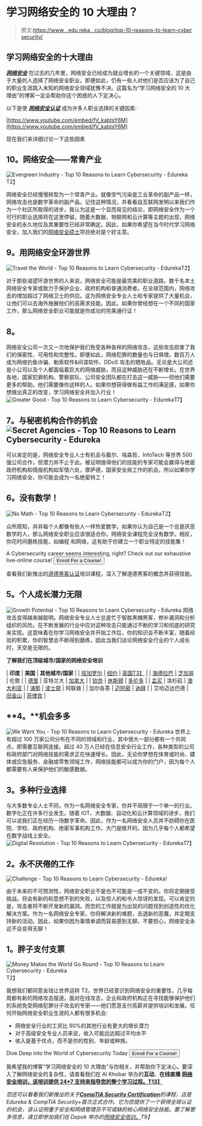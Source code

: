 # 学习网络安全的 10 大理由？

> 原文:[https://www . edu reka . co/blog/top-10-reasons-to-learn-cyber security/](https://www.edureka.co/blog/top-10-reasons-to-learn-cybersecurity/)

## **学习网络安全的十大理由**

***[网络安全](https://www.edureka.co/blog/what-is-cybersecurity/)*** 在过去的几年里，网络安全已经成为就业增长的一个关键领域，这是由于大量的人选择了网络安全职业。即便如此，仍有一些人对他们是否应该为了自己的职业生涯跳入未知的网络安全领域犹豫不决。这篇名为“学习网络安全的 10 大理由”的博客一定会帮助你这个困惑的人下定决心。

以下是使 ***[网络安全认证](https://www.edureka.co/cybersecurity-certification-training)*** 成为许多人职业选择的关键因素:

[https://www.youtube.com/embed/fV_kabtsY6M](https://www.youtube.com/embed/fV_kabtsY6M)

现在我们来详细讨论一下这些因素

## **10。网络安全——常青产业**

![Evergreen Industry - Top 10 Reasons to Learn Cybersecurity - Edureka](../Images/9d356b04b5fcfe9e8639a180200a827b.png)T2】

网络安全已经慢慢转型为一个常青产业。就像空气污染是工业革命的副产品一样，网络攻击也是数字革命的副产品。记住这种情况，并看看自互联网发明以来我们作为一个社区所取得的进步，我认为这是一个显而易见的结论，即网络安全作为一个可行的职业选择将在这里停留。随着大数据、物联网和云计算等主题的出现，网络安全的永久地位及其重要性已经非常确定。因此，如果你希望在当今时代学习网络安全，加入我们的[网络安全硕士](https://www.edureka.co/masters-program/cybersecurity-training)项目绝对是个好主意。

## **9。用网络安全环游世界**

![Travel the World - Top 10 Reasons to Learn Cybersecurity - Edureka](../Images/e3e151a26434211c9e397a34e6a9f65a.png)T2】

对于那些渴望环游世界的人来说，网络安全可能是最完美的职业道路。数千名本土网络安全专家或致力于保护企业、政府机构和普通消费者。在全球范围内，网络攻击的增加超过了网络卫士的供应。这为网络安全专业人士和专家提供了大量机会，让他们可以去海外施展他们的高需求技能。因此，如果你曾经想在一个不同的国家工作，那么网络安全职业可能就是你成功的完美通行证！

## **8。**

网络安全公司一次又一次地保护我们免受各种各样的网络攻击，这些攻击损害了我们的保密性、可用性和完整性。即便如此，网络犯罪的数量也与日俱增。数百万人成为网络钓鱼诈骗、勒索软件&间谍软件、DDoS 攻击的牺牲品。无论是大公司还是小公司以及个人都面临着巨大的网络威胁，而且这种威胁还在不断增长。在世界各地，国家犯罪机构、警察部队、公司安全团队都在打击这一威胁——但他们需要更多的帮助。他们需要像你这样的人。如果你想获得做有益工作的满足感，如果你想做出真正的改变，学习网络安全并加入行业！![Greater Good - Top 10 Reasons to Learn Cybersecurity - Edureka](../Images/57700f1ec5ccce5b026b43fef909a0f4.png)T7】

## **7。与秘密机构合作的机会![Secret Agencies - Top 10 Reasons to Learn Cybersecurity - Edureka](../Images/ade9226f9ce64928080472d9fcc8969d.png)** 

可以肯定的是，网络安全专业人士有机会与戴尔、埃森哲、InfoTech 等世界 500 强公司合作，但潜力并不止于此。被证明值得他们的技能的专家可能会赢得与绝密政府机构和情报机构如军情六处，摩萨德，国家安全局工作的机会。所以如果你学习网络安全，你可能会成为一名绝密特工！

## **6。没有数学！**

![No Math - Top 10 Reasons to Learn Cybersecurity - Edureka](../Images/6e298a2343372c8b505092f5dec584a2.png)T2】

众所周知，并非每个人都像有些人一样热爱数学。如果你认为自己是一个总是厌恶数学的人，那么网络安全职业应该很适合你。网络安全课程完全没有数学。相反，你花时间磨练技能，如编程 和网络，这有助于你建立一个职业特定的技能集！

A Cybersecurity career seems interesting, right? Check out our exhaustive live-online course! [<button>Enroll For a Course!</button>](https://www.edureka.co/cybersecurity-certification-training)

查看我们新推出的[道德黑客认证](https://www.edureka.co/ceh-ethical-hacking-certification-course)培训课程，深入了解道德黑客的概念并获得技能。

## **5。个人成长潜力无限**

![Growth Potential - Top 10 Reasons to Learn Cybersecurity - Edureka](../Images/73ea36504836248bfec4b268ad6ca17e.png) 网络攻击变得越来越聪明。网络安全专业人士总是忙于智胜黑帽黑客，修补漏洞和分析组织的风险。在不断发展的行业中应对这种攻击只能通过不断的学习和彻底的研究来实现。这意味着在你学习网络安全并开始工作后，你的知识会不断丰富，随着经验的积累，你的智慧会不断得到磨练，因此当我们谈论网络安全行业的个人成长时，天空是无限的。

**了解我们在顶级城市/国家的网络安全培训**

| **印度** | **美国** | **其他城市/国家** |
| [班加罗尔](https://www.edureka.co/cybersecurity-certification-training-bangalore) | [纽约](https://www.edureka.co/cybersecurity-certification-training-new-york-city) | [英国T3】](https://www.edureka.co/cybersecurity-certification-training-uk) |
| [海德拉巴](https://www.edureka.co/cybersecurity-certification-training-hyderabad) | [芝加哥](https://www.edureka.co/cybersecurity-certification-training-chicago) | 伦敦 |
| [德里](https://www.edureka.co/cybersecurity-certification-training-delhi) | 亚特兰大 | [加拿大](https://www.edureka.co/cybersecurity-certification-training-canada) |
| [钦奈](https://www.edureka.co/cybersecurity-certification-training-chennai) | [休斯顿](https://www.edureka.co/cybersecurity-certification-training-houston) | [多伦多](https://www.edureka.co/cybersecurity-certification-training-toronto) |
| [孟买](https://www.edureka.co/cybersecurity-certification-training-mumbai) | 洛杉矶 | [澳大利亚](https://www.edureka.co/cybersecurity-certification-training-australia) |
| [浦那](https://www.edureka.co/cybersecurity-certification-training-pune) | [波士顿](https://www.edureka.co/cybersecurity-certification-training-boston) | 阿联酋 |
| 加尔各答 | [迈阿密](https://www.edureka.co/cybersecurity-certification-training-miami) | [迪拜](https://www.edureka.co/cybersecurity-certification-training-dubai) |
| 艾哈迈达巴德 | [旧金山](https://www.edureka.co/cybersecurity-certification-training-san-francisco) | [菲律宾](https://www.edureka.co/cybersecurity-certification-training-philippines) |

## **4。**机会多多

![We Want You - Top 10 Reasons to Learn Cybersecurity - Edureka](../Images/68f92b83e80abf2c5ad323b1fb616c65.png)  世界上有超过 100 万家公司分布在不同的领域和行业，其中很大一部分都有一个共同点，即需要互联网连接。超过 40 万人已经在信息安全行业工作，各种类型的公司和政府部门对网络技能的需求正在快速增长。因此，无论你梦想在体育或时尚、媒体或应急服务、金融或零售领域工作，网络技能都可以成为你的门户，因为每个人都需要有人来保护他们的敏感数据。

## **3。多种行业选择**

与大多数专业人士不同，作为一名网络安全专家，你并不局限于一个单一的行业。数字化正在许多行业发生。随着 IOT、大数据、自动化和云计算领域的进步，我们可以说我们正在经历一场数字革命。因此，作为一名网络安全人员并不妨碍你在医院、学校、政府机构、绝密军事机构工作。大门是敞开的，因为几乎每个人都希望在数字战线上安全。![Digital Revolution - Top 10 Reasons to Learn Cybersecurity - Edureka](../Images/5d91d88d25bc2975c1edfb7536c550e4.png)T7】

## **2。永不厌倦的工作**

![Challenge - Top 10 Reasons to Learn Cybersecurity - Edureka!](../Images/634f0133d96384037d69b45682713ea7.png)

由于未来的不可预测性，网络安全职业不是也不可能是一成不变的。你将定期接受挑战。将会有新的和意想不到的失败，以及惊人的和令人惊讶的发现。可以肯定的是，攻击者将不断开发新的漏洞，而您的工作就是为出现的问题找到创造性的优化解决方案。作为一名网络安全专家，你将解决新的难题，击退新的恶魔，并定期支持新的活动。因此，如果你因为事情单调而容易感到无聊，不要担心，网络安全永远不会变得无聊！

## **1。胖子支付支票**

![Money Makes the World Go Round - Top 10 Reasons to Learn Cybersecurity - Edureka](../Images/53b84ddccb6ffc65be8dcd6ede84aa48.png)T2】

我想我们都同意金钱让世界运转 T2。世界已经意识到网络安全的重要性，几乎每周都有新的网络攻击报道。面对在线攻击，企业和政府机构正在寻找能够保护他们的系统免受网络犯罪分子攻击的专家——他们愿意支付高薪并提供培训和发展。任何开始网络安全职业生涯的人都有很多机会:

*   网络安全行业的工资比 90%的其他行业有更大的增长潜力
*   对于高级安全专业人员来说，收入可能远远超过平均水平
*   收入是基于优点，而不是你的性别、年龄或种族。

Dive Deep into the World of Cybersecurity Today [<button>Enroll For a Course!</button>](https://www.edureka.co/cybersecurity-certification-training)

我希望我的博客“学习网络安全的 10 大理由”与你相关，并帮助你下定决心。要深入了解网络安全的复杂性，请查看我们在 Al Khobar 举办的**互动**、**在线直播** [**网络安全培训，该培训提供 **24*7 支持**来指导您的整个学习过程。T13】**](https://www.edureka.co/cybersecurity-certification-training-al-khobar)

*您还可以看看我们新推出的关于[**CompTIA Security Certification**](https://www.edureka.co/comptia-security-plus-certification-training)的课程，这是 Edureka & CompTIA Security+首次正式合作。它为您提供了一个获得全球认证的机会，该认证侧重于安全和网络管理员不可或缺的核心网络安全技能。要了解更多信息，请立即参加我们在 Depok 举办的[网络安全培训。](https://www.edureka.co/cybersecurity-certification-training-depok)T9】*
